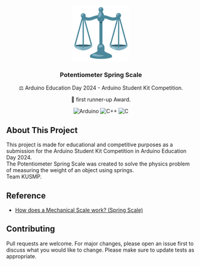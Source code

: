 <p align="center">
  <a href="https://github.com/seannachapat">
    <img src="img/scale.svg" width="150" height="150">
  </a>
  <h3 align="center">Potentiometer Spring Scale</h3>
  <p align="center">⚖️ Arduino Education Day 2024 - Arduino Student Kit Competition.<p/>
  <p align="center">🥈 first runner-up Award.<p/>
  <p align="center">
    <img src="https://img.shields.io/badge/-Arduino-00979D?style=for-the-badge&logo=Arduino&logoColor=white" alt="Arduino">
    <img src="https://img.shields.io/badge/c++-%2300599C.svg?style=for-the-badge&logo=c%2B%2B&logoColor=white" alt="C++"> 
    <img src="https://img.shields.io/badge/c-%2300599C.svg?style=for-the-badge&logo=c&logoColor=white" alt="C">
  </p>
</p>

## About This Project
This project is made for educational and competitive purposes as a submission for the Arduino Student Kit Competition in Arduino Education Day 2024.<br/>
The Potentiometer Spring Scale was created to solve the physics problem of measuring the weight of an object using springs.<br/>
Team KUSMP.

## Reference
- [How does a Mechanical Scale work? (Spring Scale)](https://youtu.be/LdZLLR8AfkM?si=Q7lKsP3ywcMQP9i7)

## Contributing
Pull requests are welcome. For major changes, please open an issue first to discuss what you would like to change.
Please make sure to update tests as appropriate.
